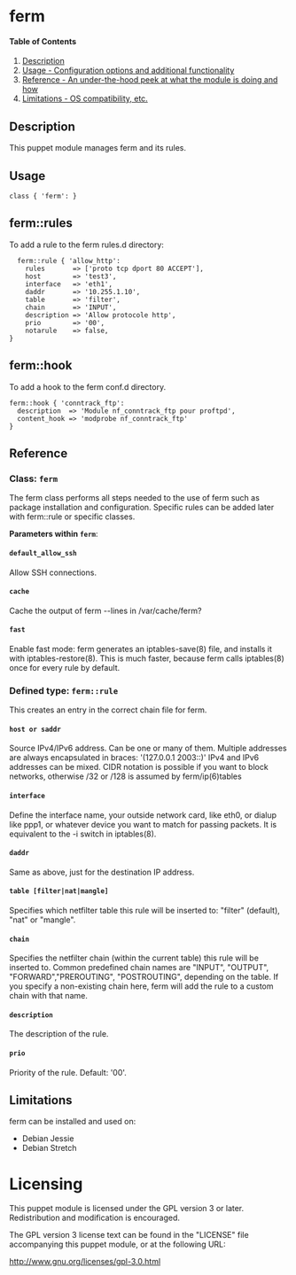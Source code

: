 # ferm

#### Table of Contents

1. [Description](#description)
2. [Usage - Configuration options and additional functionality](#usage)
3. [Reference - An under-the-hood peek at what the module is doing and how](#reference)
4. [Limitations - OS compatibility, etc.](#limitations)

## Description

This puppet module manages ferm and its rules.

## Usage

``` puppet
class { 'ferm': }
```

ferm::rules
----------

To add a rule to the ferm rules.d directory:

``` puppet
  ferm::rule { 'allow_http':
    rules       => ['proto tcp dport 80 ACCEPT'],
    host        => 'test3',
    interface   => 'eth1',
    daddr       => '10.255.1.10',
    table       => 'filter',
    chain       => 'INPUT',
    description => 'Allow protocole http',
    prio        => '00',
    notarule    => false,
}
```

ferm::hook
----------
To add a hook to the ferm conf.d directory.

```puppet
ferm::hook { 'conntrack_ftp':
  description  => 'Module nf_conntrack_ftp pour proftpd',
  content_hook => 'modprobe nf_conntrack_ftp'
}
```

## Reference

### Class: `ferm`

 The ferm class performs all steps needed to the use of ferm such as package installation and configuration. Specific rules can be added later with ferm::rule or specific classes.

**Parameters within `ferm`**:

#### `default_allow_ssh`

Allow SSH connections.

#### `cache`

Cache the output of ferm --lines in /var/cache/ferm?

#### `fast`

Enable fast mode: ferm generates an iptables-save(8) file, and installs it with iptables-restore(8). This is much faster, because ferm calls iptables(8) once for every rule by default.

### Defined type: `ferm::rule`

This creates an entry in the correct chain file for ferm.

#### `host or saddr`

Source IPv4/IPv6 address. Can be one or many of them. Multiple addresses are always encapsulated in braces: '(127.0.0.1 2003::)'
IPv4 and IPv6 addresses can be mixed. CIDR notation is possible if you want to block networks, otherwise /32 or /128 is assumed by ferm/ip(6)tables

#### `interface`

Define the interface name, your outside network card, like eth0, or dialup like ppp1, or whatever device you want to match for passing packets. It is equivalent to the -i switch in iptables(8).

#### `daddr`

Same as above, just for the destination IP address.

#### `table [filter|nat|mangle]`

Specifies which netfilter table this rule will be inserted to: "filter" (default), "nat" or "mangle".

#### `chain`

Specifies the netfilter chain (within the current table) this rule will be inserted to. Common predefined chain names are "INPUT", "OUTPUT", "FORWARD","PREROUTING", "POSTROUTING", depending on the table. If you specify a non-existing chain here, ferm will add the rule to a custom chain with that name.

#### `description`

The description of the rule.

#### `prio`

Priority of the rule. Default: '00'.

## Limitations
ferm can be installed and used on:

* Debian Jessie
* Debian Stretch

Licensing
=========

This puppet module is licensed under the GPL version 3 or later. Redistribution
and modification is encouraged.

The GPL version 3 license text can be found in the "LICENSE" file accompanying
this puppet module, or at the following URL:

http://www.gnu.org/licenses/gpl-3.0.html
